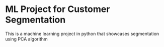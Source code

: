 # ML Project for Customer Segmentation
This is a machine learning project in python that showcases segmentation using PCA algorithm
